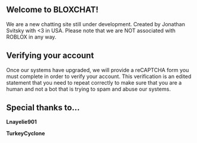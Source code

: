 ## Welcome to BLOXCHAT!
We are a new chatting site still under development. Created by Jonathan Svitsky with <3 in USA. Please note that we are NOT associated with ROBLOX in any way.

## Verifying your account

Once our systems have upgraded, we will provide a reCAPTCHA form you must complete in order to verify your account. This verification is an edited statement that you need to repeat correctly to make sure that you are a human and not a bot that is trying to spam and abuse our systems.

## Special thanks to...

**Lnayelie901**

**TurkeyCyclone**
